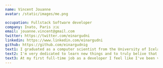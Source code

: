 ```yaml
---
name: Vincent Jouanne
avatar: /static/images/me.png

occupation: Fullstack Software developer
company: Inato, Paris 🇫🇷
email: jouanne.vincent@gmail.com
twitter: https://twitter.com/einargudni
linkedin: https://www.linkedin.com/einargudni
github: https://github.com/einargudnig
text1: I graduated as a computer scientist from the University of Iceland in the summer of 2020. I live in Reykjavík.
text2: I'm very dedicated to learn new things and to truly belive that you should never stop learning. I enjoy creating different things, whether that be websites, application or anything in between.
text3: At my first full-time job as a developer I feel like I've been very lucky to experience a broad and diverce part of projects and tasks. I get to deal with everything from user feedback, design and to backend tests and improving parts of our daily operations.
---
```

